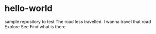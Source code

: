 # hello-world
sample repository to test
The road less travelled. 
I wanna travel that road
Explore
See
Find what is there
